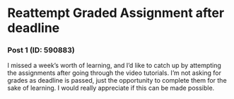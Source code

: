 # Reattempt Graded Assignment after deadline

### Post 1 (ID: 590883)

I missed a week’s worth of learning, and I’d like to catch up by attempting
the assignments after going through the video tutorials. I’m not asking for
grades as deadline is passed, just the opportunity to complete them for the
sake of learning. I would really appreciate if this can be made possible.

